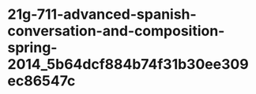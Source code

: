 # 21g-711-advanced-spanish-conversation-and-composition-spring-2014_5b64dcf884b74f31b30ee309ec86547c